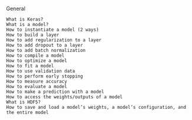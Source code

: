 General

    What is Keras?
    What is a model?
    How to instantiate a model (2 ways)
    How to build a layer
    How to add regularization to a layer
    How to add dropout to a layer
    How to add batch normalization
    How to compile a model
    How to optimize a model
    How to fit a model
    How to use validation data
    How to perform early stopping
    How to measure accuracy
    How to evaluate a model
    How to make a prediction with a model
    How to access the weights/outputs of a model
    What is HDF5?
    How to save and load a model’s weights, a model’s configuration, and the entire model

